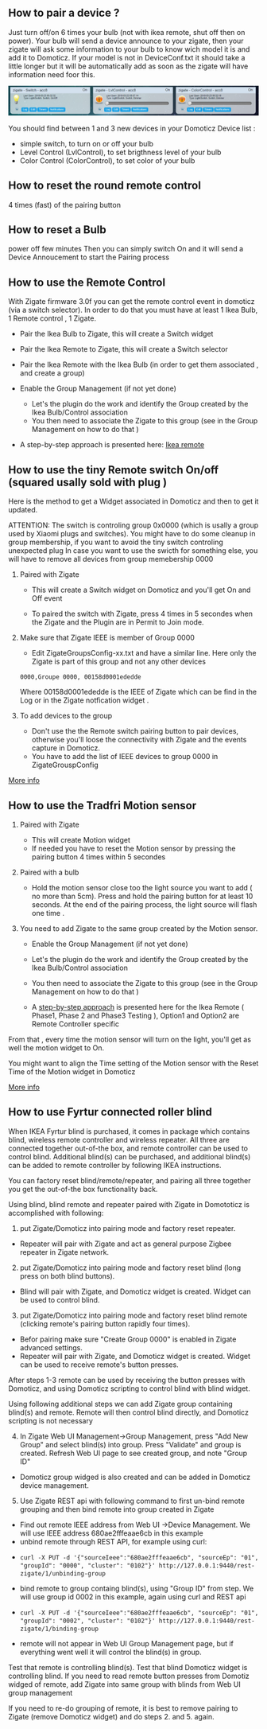 ## How to pair a device ?
Just turn off/on 6 times your bulb (not with ikea remote, shut off then on power). Your bulb will send a device announce to your zigate, then your zigate will ask some information to your bulb to know wich model it is and add it to Domoticz. If your model is not in DeviceConf.txt it should take a little longer but it will be automatically add as soon as the zigate will have information need foor this.

![Bulb Device](../Images/Zigate-Bulb-Device.png)

You should find between 1 and 3 new devices in your Domoticz Device list :

* simple switch, to turn on or off your bulb
* Level Control (LvlControl), to set brigthness level of your bulb
* Color Control (ColorControl), to set color of your bulb


## How to reset the round remote control
4 times (fast) of the pairing button

## How to reset a Bulb
power off few minutes
Then you can simply switch On and it will send a Device Annoucement to start the Pairing process

## How to use the Remote Control
With Zigate firmware 3.0f you can get the remote control event in domoticz (via a switch selector). In order to do that you must have at least 1 Ikea Bulb, 1 Remote control , 1 Zigate.
* Pair the Ikea Bulb to Zigate, this will create a Switch widget
* Pair the Ikea Remote to Zigate, this will create a Switch selector
* Pair the Ikea Remote with the Ikea Bulb (in order to get them associated , and create a group)
* Enable the Group Management (if not yet done)
  * Let's the plugin do the work and identify the Group created by the Ikea Bulb/Control association
  * You then need to associate the Zigate to this group (see in the Group Management on how to do that )

* A step-by-step approach is presented here: [Ikea remote](Corner_Ikea-Remote.md)

## How to use the tiny Remote switch On/off (squared usally sold with plug )

Here is the method to get a Widget associated in Domoticz and then to get it updated.

ATTENTION:
The switch is controling group 0x0000 (which is usally a group used by Xiaomi plugs and switches).  You might have to do some cleanup in group membership, if you want to avoid the tiny switch controling unexpected plug
In case you want to use the swicth for something else, you will have to remove all devices from group memebership 0000

1. Paired with Zigate

   * This will create a Switch widget on Domoticz and you'll get On and Off event

   * To paired the switch with Zigate, press 4 times in 5 secondes when the Zigate and the Plugin are in Permit to Join mode.


1. Make sure that Zigate IEEE is member of Group 0000

   * Edit ZigateGroupsConfig-xx.txt and have a similar line. Here only the Zigate is part of this group and not any other devices

   ```
   0000,Groupe 0000, 00158d0001ededde
   ```

   Where 00158d0001ededde is the IEEE of Zigate which can be find in the Log or in the Zigate notfication widget .

1. To add devices to the group

   * Don't use the the Remote switch pairing button to pair devices, otherwise you'll loose the connectivity with Zigate and the events capture in Domoticz.
   * You have to add the list of IEEE devices to group 0000 in ZigateGrouspConfig


[More info](Corner_Ikea-Remote.md)

## How to use the Tradfri Motion sensor

1. Paired with Zigate

   * This will create Motion widget
   * If needed you have to reset the Motion sensor by pressing the pairing button 4 times within 5 secondes

1. Paired with a bulb

   * Hold the motion sensor close too the light source you want to add ( no more than 5cm). Press and hold the pairing button for at least 10 seconds. At the end of the pairing process, the light source will flash one time .

1. You need to add Zigate to the same group created by the Motion sensor.
   * Enable the Group Management (if not yet done)
   * Let's the plugin do the work and identify the Group created by the Ikea Bulb/Control association
   * You then need to associate the Zigate to this group (see in the Group Management on how to do that )

   * A [step-by-step approach](Corner_Ikea-Remote.md) is presented here for the Ikea Remote ( Phase1, Phase 2 and Phase3 Testing ), Option1 and Option2 are Remote Controller specific

From that , every time the motion sensor will turn on the light, you'll get as well the motion widget to On.

You might want to align the Time setting of the Motion sensor with the Reset Time of the Motion widget in Domoticz

[More info](Corner_Ikea-Tradfri-Motion.md)

## How to use Fyrtur connected roller blind

When IKEA Fyrtur blind is purchased, it comes in package which contains blind, wireless remote controller and wireless repeater.
All three are connected together out-of-the box, and remote controller can be used to control blind.
Additional blind(s) can be purchased, and additional blind(s) can be added to remote controller by following IKEA instructions.

You can factory reset blind/remote/repeater, and pairing all three together you get the out-of-the box functionality back.

Using blind, blind remote and repeater paired with Zigate in Domototicz is accomplished with following:

   1. put Zigate/Domoticz into pairing mode and factory reset repeater. 
   * Repeater will pair with Zigate and act as general purpose Zigbee repeater in Zigate network.
   2. put Zigate/Domoticz into pairing mode and factory reset blind (long press on both blind buttons).  
   * Blind will pair with Zigate, and Domoticz widget is created.  Widget can be used to control blind. 
   3. put Zigate/Domoticz into pairing mode and factory reset blind remote (clicking remote's pairing button rapidly four times).
   * Befor pairing make sure "Create Group 0000" is enabled in Zigate advanced settings.  
   * Repeater will pair with Zigate, and Domoticz widget is created.  Widget can be used to receive remote's button presses. 

After steps 1-3 remote can be used by receiving the button presses with Domoticz, and using Domoticz scripting to control blind with blind widget.

Using following additional steps we can add Zigate group containing blind(s) and remote.  Remote will then control blind directly, and Domoticz scripting is not necessary

   4. In Zigate Web UI Management->Group Management, press "Add New Group" and select blind(s) into group. Press "Validate" and group is created.  Refresh Web UI page to see created group, and note "Group ID"
   * Domoticz group widged is also created and can be added in Domoticz device management.  
   5. Use Zigate REST api with following command to first un-bind remote grouping and then bind remote into group created in Zigate
   * Find out remote IEEE address from Web UI ->Device Management.  We will use IEEE address 680ae2fffeaae6cb in this example
   * unbind remote through REST API, for example using curl: 
   *     curl -X PUT -d '{"sourceIeee":"680ae2fffeaae6cb", "sourceEp": "01", "groupId": "0000", "cluster": "0102"}' http://127.0.0.1:9440/rest-zigate/1/unbinding-group
   * bind remote to group containg blind(s), using "Group ID" from step.  We will use group id 0002 in this example, again using curl and REST api
   *     curl -X PUT -d '{"sourceIeee":"680ae2fffeaae6cb", "sourceEp": "01", "groupId": "0002", "cluster": "0102"}' http://127.0.0.1:9440/rest-zigate/1/binding-group
   * remote will not appear in Web UI Group Management page, but if everything went well it will control the blind(s) in group. 
   
Test that remote is controlling blind(s).  Test that blind Domoticz widget is controlling blind.
If you need to read remote button presses from Domotiz widged of remote, add Zigate into same group with blinds from Web UI group management

If you need to re-do grouping of remote, it is best to remove pairing to Zigate (remove Domoticz widget) and do steps 2. and 5. again.
